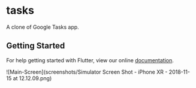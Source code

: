 # tasks

A clone of Google Tasks app.

## Getting Started

For help getting started with Flutter, view our online
[documentation](https://flutter.io/).

![Main-Screen](screenshots/Simulator Screen Shot - iPhone XR - 2018-11-15 at 12.12.09.png)

